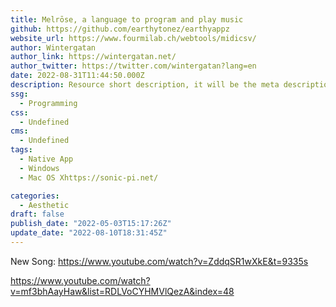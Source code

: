 ```yaml
---
title: Melrōse, a language to program and play music
github: https://github.com/earthytonez/earthyappz
website_url: https://www.fourmilab.ch/webtools/midicsv/
author: Wintergatan
author_link: https://wintergatan.net/
author_twitter: https://twitter.com/wintergatan?lang=en
date: 2022-08-31T11:44:50.000Z
description: Resource short description, it will be the meta description for the theme also.
ssg:
  - Programming
css:
  - Undefined
cms:
  - Undefined
tags:
  - Native App
  - Windows
  - Mac OS Xhttps://sonic-pi.net/

categories:
  - Aesthetic
draft: false
publish_date: "2022-05-03T15:17:26Z"
update_date: "2022-08-10T18:31:45Z"
---
```


New Song: https://www.youtube.com/watch?v=ZddqSR1wXkE&t=9335s

https://www.youtube.com/watch?v=mf3bhAayHaw&list=RDLVoCYHMVlQezA&index=48

